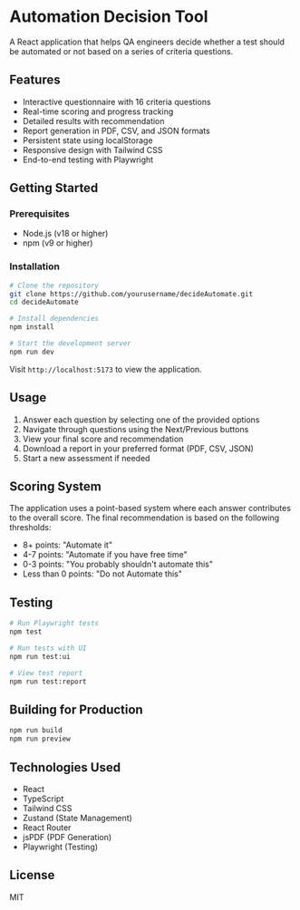 # Automation Decision Tool

A React application that helps QA engineers decide whether a test should be automated or not based on a series of criteria questions.

## Features

- Interactive questionnaire with 16 criteria questions
- Real-time scoring and progress tracking
- Detailed results with recommendation
- Report generation in PDF, CSV, and JSON formats
- Persistent state using localStorage
- Responsive design with Tailwind CSS
- End-to-end testing with Playwright

## Getting Started

### Prerequisites

- Node.js (v18 or higher)
- npm (v9 or higher)

### Installation

```bash
# Clone the repository
git clone https://github.com/yourusername/decideAutomate.git
cd decideAutomate

# Install dependencies
npm install

# Start the development server
npm run dev
```

Visit `http://localhost:5173` to view the application.

## Usage

1. Answer each question by selecting one of the provided options
2. Navigate through questions using the Next/Previous buttons
3. View your final score and recommendation
4. Download a report in your preferred format (PDF, CSV, JSON)
5. Start a new assessment if needed

## Scoring System

The application uses a point-based system where each answer contributes to the overall score. The final recommendation is based on the following thresholds:

- 8+ points: "Automate it"
- 4-7 points: "Automate if you have free time"
- 0-3 points: "You probably shouldn't automate this"
- Less than 0 points: "Do not Automate this"

## Testing

```bash
# Run Playwright tests
npm test

# Run tests with UI
npm run test:ui

# View test report
npm run test:report
```

## Building for Production

```bash
npm run build
npm run preview
```

## Technologies Used

- React
- TypeScript
- Tailwind CSS
- Zustand (State Management)
- React Router
- jsPDF (PDF Generation)
- Playwright (Testing)

## License

MIT
